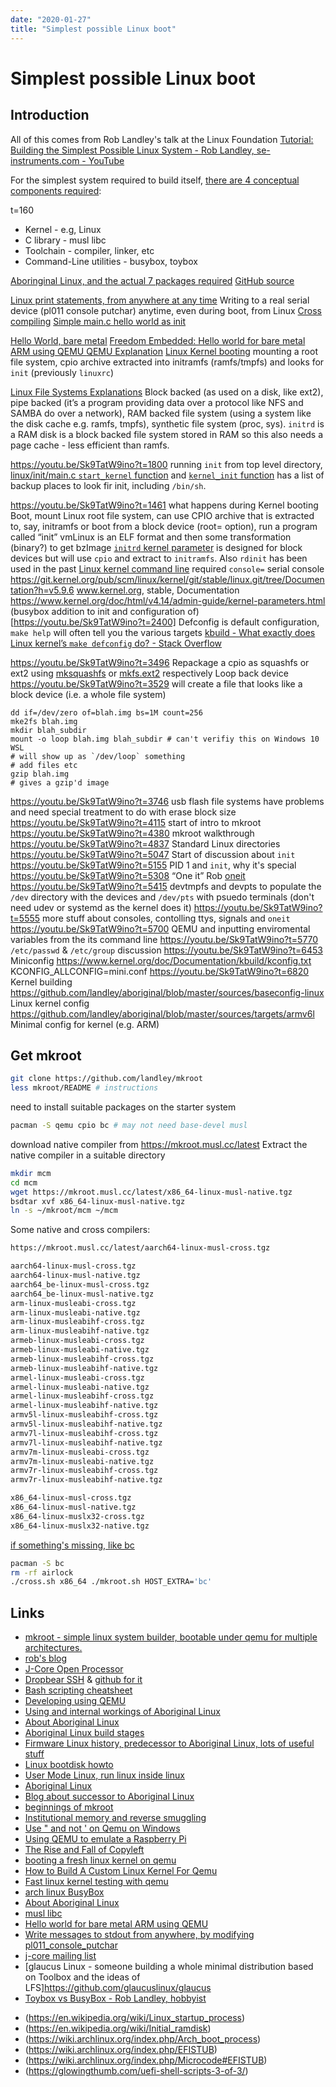 ```yaml
---
date: "2020-01-27"
title: "Simplest possible Linux boot"
---
```

<!-- 2020-01-27-Simplest-possible-Linux-boot -->

<!-- markdownlint-disable MD025 -->
# Simplest possible Linux boot
<!-- markdownlint-enable MD025 -->

## Introduction

All of this comes from Rob Landley's talk at the Linux Foundation [Tutorial: Building the Simplest Possible Linux System - Rob Landley, se-instruments.com - YouTube](https://www.youtube.com/watch?v=Sk9TatW9ino)

For the simplest system required to build itself, [there are 4 conceptual components required](https://youtu.be/Sk9TatW9ino?t=160):

t=160 

* Kernel - e.g, Linux
* C library - musl libc 
* Toolchain - compiler, linker, etc
* Command-Line utilities - busybox, toybox

[Aboringinal Linux, and the actual 7 packages required](https://www.youtube.com/watch?v=Sk9TatW9ino&feature=youtu.be&t=225) [GitHub source](https://github.com/landley/aboriginal)

[Linux print statements, from anywhere at any time](https://youtu.be/Sk9TatW9ino?t=857) Writing to a real serial device (pl011 console putchar) anytime, even during boot, from Linux
[Cross compiling](https://youtu.be/Sk9TatW9ino?t=1095)
[Simple main.c hello world as init](https://youtu.be/Sk9TatW9ino?t=1203)



[Hello World, bare metal](https://youtu.be/Sk9TatW9ino?t=408) [Freedom Embedded: Hello world for bare metal ARM using QEMU ](https://balau82.wordpress.com/2010/02/28/hello-world-for-bare-metal-arm-using-qemu/)
[QEMU Explanation](https://youtu.be/Sk9TatW9ino?t=580)
[Linux Kernel booting](https://youtu.be/Sk9TatW9ino?t=1461) mounting a root file system, cpio archive extracted into initramfs (ramfs/tmpfs) and looks for `init` (previously `linuxrc`)

[Linux File Systems Explanations](https://youtu.be/Sk9TatW9ino?t=1535) Block backed (as used on a disk, like ext2), pipe backed (it’s a program providing data over a protocol like NFS and SAMBA do over a network), RAM backed file system (using a system like the disk cache e.g. ramfs, tmpfs), synthetic file system (proc, sys). `initrd` is a RAM disk is a block backed file system stored in RAM so this also needs a page cache - less efficient than ramfs.

https://youtu.be/Sk9TatW9ino?t=1800 running `init` from top level directory, [linux/init/main.c `start_kernel` function](https://www.youtube.com/watch?v=Sk9TatW9ino&feature=youtu.be&t=1840) and [`kernel_init` function](https://github.com/torvalds/linux/blob/master/init/main.c) has a list of backup places to look fir init, including `/bin/sh`.



https://youtu.be/Sk9TatW9ino?t=1461 what happens during Kernel booting
Boot, mount Linux root file system, can use CPIO archive that is extracted to, say, initramfs or boot from a block device (root= option), run a program called “init”
vmLinux is an ELF format and then some transformation (binary?) to get bzImage
[`initrd` kernel parameter](https://youtu.be/Sk9TatW9ino?t=2040) is designed for block devices but will use `cpio` and extract to `initramfs`.  Also `rdinit` has been used in the past
[Linux kernel command line](https://youtu.be/Sk9TatW9ino?t=2125) required `console=` serial console
https://git.kernel.org/pub/scm/linux/kernel/git/stable/linux.git/tree/Documentation?h=v5.9.6 www.kernel.org, stable, Documentation 
https://www.kernel.org/doc/html/v4.14/admin-guide/kernel-parameters.html 
(busybox addition to init and configuration of)[https://youtu.be/Sk9TatW9ino?t=2400] 
Defconfig is default configuration, `make help` will often tell you the various targets 
[kbuild - What exactly does Linux kernel’s `make defconfig` do? - Stack Overflow](https://stackoverflow.com/questions/41885015/what-exactly-does-linux-kernels-make-defconfig-do)

https://youtu.be/Sk9TatW9ino?t=3496 Repackage a cpio as squashfs or ext2 using [mksquashfs](https://manpages.debian.org/jessie/squashfs-tools/mksquashfs.1.en.html) or [mkfs.ext2](https://linux.die.net/man/8/mkfs.ext2) respectively
Loop back device https://youtu.be/Sk9TatW9ino?t=3529 will create a file that looks like a block device (i.e. a whole file system)

```
dd if=/dev/zero of=blah.img bs=1M count=256
mke2fs blah.img
mkdir blah_subdir
mount -o loop blah.img blah_subdir # can't verifiy this on Windows 10 WSL
# will show up as `/dev/loop` something
# add files etc
gzip blah.img 
# gives a gzip'd image
```

https://youtu.be/Sk9TatW9ino?t=3746 usb flash file systems have problems and need special treatment to do with erase block size
https://youtu.be/Sk9TatW9ino?t=4115 start of intro to mkroot
https://youtu.be/Sk9TatW9ino?t=4380 mkroot walkthrough 
https://youtu.be/Sk9TatW9ino?t=4837 Standard Linux directories
https://youtu.be/Sk9TatW9ino?t=5047 Start of discussion about `init` 
https://youtu.be/Sk9TatW9ino?t=5155 PID 1 and `init`, why it's special 
https://youtu.be/Sk9TatW9ino?t=5308 “One it” Rob [oneit](https://github.com/landley/toybox/blob/master/toys/other/oneit.c)
https://youtu.be/Sk9TatW9ino?t=5415 devtmpfs and devpts to populate the `/dev` directory with the devices and `/dev/pts` with psuedo terminals (don't need udev or systemd as the kernel does it)
https://youtu.be/Sk9TatW9ino?t=5555 more stuff about consoles, contolling ttys, signals and `oneit`
https://youtu.be/Sk9TatW9ino?t=5700 QEMU and inputting enviromental variables from the its command line
https://youtu.be/Sk9TatW9ino?t=5770 `/etc/passwd` & `/etc/group` discussion
https://youtu.be/Sk9TatW9ino?t=6453 Miniconfig 
https://www.kernel.org/doc/Documentation/kbuild/kconfig.txt KCONFIG_ALLCONFIG=mini.conf
https://youtu.be/Sk9TatW9ino?t=6820 Kernel building
https://github.com/landley/aboriginal/blob/master/sources/baseconfig-linux Linux kernel config
https://github.com/landley/aboriginal/blob/master/sources/targets/armv6l Minimal config for kernel (e.g. ARM)

## Get mkroot

```bash
git clone https://github.com/landley/mkroot
less mkroot/README # instructions
```

need to install suitable packages on the starter system

```bash
pacman -S qemu cpio bc # may not need base-devel musl
```

download native compiler from https://mkroot.musl.cc/latest
Extract the native compiler in a suitable directory

```bash
mkdir mcm
cd mcm
wget https://mkroot.musl.cc/latest/x86_64-linux-musl-native.tgz
bsdtar xvf x86_64-linux-musl-native.tgz
ln -s ~/mkroot/mcm ~/mcm
```

Some native and cross compilers:

```bash
https://mkroot.musl.cc/latest/aarch64-linux-musl-cross.tgz

aarch64-linux-musl-cross.tgz
aarch64-linux-musl-native.tgz
aarch64_be-linux-musl-cross.tgz
aarch64_be-linux-musl-native.tgz
arm-linux-musleabi-cross.tgz
arm-linux-musleabi-native.tgz
arm-linux-musleabihf-cross.tgz
arm-linux-musleabihf-native.tgz
armeb-linux-musleabi-cross.tgz
armeb-linux-musleabi-native.tgz
armeb-linux-musleabihf-cross.tgz
armeb-linux-musleabihf-native.tgz
armel-linux-musleabi-cross.tgz
armel-linux-musleabi-native.tgz
armel-linux-musleabihf-cross.tgz
armel-linux-musleabihf-native.tgz
armv5l-linux-musleabihf-cross.tgz
armv5l-linux-musleabihf-native.tgz
armv7l-linux-musleabihf-cross.tgz
armv7l-linux-musleabihf-native.tgz
armv7m-linux-musleabi-cross.tgz
armv7m-linux-musleabi-native.tgz
armv7r-linux-musleabihf-cross.tgz
armv7r-linux-musleabihf-native.tgz 

x86_64-linux-musl-cross.tgz
x86_64-linux-musl-native.tgz
x86_64-linux-muslx32-cross.tgz
x86_64-linux-muslx32-native.tgz
```

[if something's missing, like bc](https://github.com/landley/mkroot/issues/2)

```bash
pacman -S bc
rm -rf airlock
./cross.sh x86_64 ./mkroot.sh HOST_EXTRA='bc'
```

## Links

* [mkroot - simple linux system builder, bootable under qemu for multiple architectures.](https://github.com/landley/mkroot)
* [rob's blog](http://landley.net/notes.html)
* [J-Core Open Processor](https://j-core.org/)
* [Dropbear SSH](https://matt.ucc.asn.au/dropbear/dropbear.html) & [github for it](https://github.com/mkj/dropbear)
* [Bash scripting cheatsheet](https://devhints.io/bash)
* [Developing using QEMU](http://www.landley.net/aboriginal/presentation.html)
* [Using and internal workings of Aboriginal Linux](http://www.landley.net/aboriginal/README)
* [About Aboriginal Linux](http://www.landley.net/aboriginal/about.html)
* [Aboriginal Linux build stages](http://www.landley.net/aboriginal/build-stages.html)
* [Firmware Linux history, predecessor to Aboriginal Linux, lots of useful stuff](http://www.landley.net/aboriginal/history.html)
* [Linux bootdisk howto](http://tldp.org/HOWTO/Bootdisk-HOWTO/index.html)
* [User Mode Linux, run linux inside linux](http://landley.net/writing/docs/UML.html)
* [Aboriginal Linux](https://landley.net/aboriginal/about.html)
* [Blog about successor to Aboriginal Linux](https://landley.net/notes-2016.html#17-05-2016)
* [beginnings of mkroot](http://lists.landley.net/pipermail/mkroot-landley.net/2017-May/000000.html)
* [Institutional memory and reverse smuggling](https://web.archive.org/web/20120111055334/http://wrttn.in/04af1a)
* [Use " and not ' on Qemu on Windows](https://github.com/dhruvvyas90/qemu-rpi-kernel/issues/71)
* [Using QEMU to emulate a Raspberry Pi](https://blog.agchapman.com/using-qemu-to-emulate-a-raspberry-pi/)
* [The Rise and Fall of Copyleft](http://landley.net/talks/ohio-2013.txt)
* [booting a fresh linux kernel on qemu](https://ops.tips/notes/booting-linux-on-qemu/)
* [How to Build A Custom Linux Kernel For Qemu](https://mgalgs.github.io/2015/05/16/how-to-build-a-custom-linux-kernel-for-qemu-2015-edition.html)
* [Fast linux kernel testing with qemu](http://ncmiller.github.io/2016/05/14/linux-and-qemu.html)
* [arch linux BusyBox](https://wiki.archlinux.org/index.php/BusyBox)
* [About Aboriginal Linux](http://landley.net/aboriginal/about.html#selfhost)
* [musl libc](https://www.musl-libc.org/)
* [Hello world for bare metal ARM using QEMU](https://balau82.wordpress.com/2010/02/28/hello-world-for-bare-metal-arm-using-qemu/)
* [Write messages to stdout from anywhere, by modifying pl011_console_putchar](https://github.com/torvalds/linux/blob/master/drivers/tty/serial/amba-pl011.c)
* [j-core mailing list](https://lists.j-core.org/mailman/listinfo/j-core)
* [glaucus Linux - someone building a whole minimal distribution based on Toolbox and the ideas of LFS]https://github.com/glaucuslinux/glaucus
* [Toybox vs BusyBox - Rob Landley, hobbyist](https://www.youtube.com/watch?v=MkJkyMuBm3g)

<!-- markdownlint-disable MD034 -->
* (https://en.wikipedia.org/wiki/Linux_startup_process)
* (https://en.wikipedia.org/wiki/Initial_ramdisk)
* (https://wiki.archlinux.org/index.php/Arch_boot_process)
* (https://wiki.archlinux.org/index.php/EFISTUB)
* (https://wiki.archlinux.org/index.php/Microcode#EFISTUB)
* (https://glowingthumb.com/uefi-shell-scripts-3-of-3/)
<!-- markdownlint-enable MD034 -->

